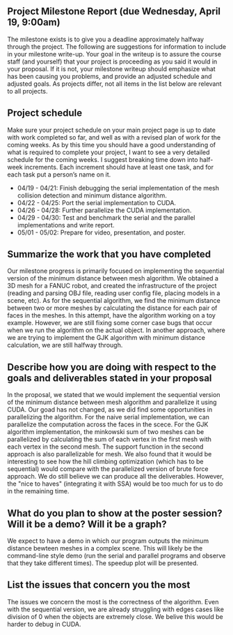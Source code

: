 ## Project Milestone Report (due Wednesday, April 19, 9:00am)
The milestone exists is to give you a deadline approximately halfway through the project. The
following are suggestions for information to include in your milestone write-up. Your goal in the
writeup is to assure the course staff (and yourself) that your project is proceeding as you said
it would in your proposal. If it is not, your milestone writeup should emphasize what has been
causing you problems, and provide an adjusted schedule and adjusted goals. As projects differ,
not all items in the list below are relevant to all projects.

## Project schedule
Make sure your project schedule on your main project page is up to date with work
completed so far, and well as with a revised plan of work for the coming weeks. As by this
time you should have a good understanding of what is required to complete your project,
I want to see a very detailed schedule for the coming weeks. I suggest breaking time down
into half-week increments. Each increment should have at least one task, and for each task
put a person’s name on it.

- 04/19 - 04/21: Finish debugging the serial implementation of the mesh collision detection and minimum distance algorithm.
- 04/22 - 04/25: Port the serial implementation to CUDA.
- 04/26 - 04/28: Further parallelize the CUDA implementation.
- 04/29 - 04/30: Test and benchmark the serial and the parallel implementations and write report.
- 05/01 - 05/02: Prepare for video, presentation, and poster.

## Summarize the work that you have completed
Our milestone progress is primarily focused on implementing the sequential version of the minimum distance between mesh algorithm. We obtained a 3D mesh for a FANUC robot, and created the infrastructure of the project (reading and parsing OBJ file, reading user config file, placing models in a scene, etc). As for the sequential algorithm, we find the minimum distance between two or more meshes by calculating the distance for each pair of faces in the meshes. In this attempt, have the algorithm working on a toy example. However, we are still fixing some corner case bugs that occur when we run the algorithm on the actual object. In another approach, where we are trying to implement the GJK algorithm with minimum distance calculation, we are still halfway through.

## Describe how you are doing with respect to the goals and deliverables stated in your proposal
In the proposal, we stated that we would implement the sequential version of the minimum distance between mesh algorithm and parallelize it using CUDA. Our goad has not changed, as we did find some opportunities in parallelizing the algorithm. For the naive serial implementation, we can parallelize the computation across the faces in the scece. For the GJK algorithm implementation, the minkowski sum of two meshes can be parallelized by calculating the sum of each vertex in the first mesh with each vertex in the second mesh. The support function in the second approach is also parallelizable for mesh. We also found that it would be interesting to see how the hill climbing optimization (which has to be sequential) would compare with the parallelized version of brute force approach. We do still believe we can produce all the deliverables. However, the "nice to haves" (integrating it with SSA) would be too much for us to do in the remaining time.

## What do you plan to show at the poster session? Will it be a demo? Will it be a graph?
We expect to have a demo in which our program outputs the minimum distance bewteen meshes in a complex scene. This will likely be the command-line style demo (run the serial and parallel programs and observe that they take different times).
The speedup plot will be presented.

## List the issues that concern you the most
The issues we concern the most is the correctness of the algorithm. Even with the sequential version, we are already struggling with edges cases like division of 0 when the objects are extremely close. We belive this would be harder to debug in CUDA.
